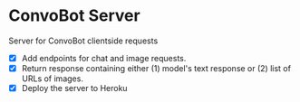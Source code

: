 # ConvoBot Server

Server for ConvoBot clientside requests

- [x] Add endpoints for chat and image requests.
- [x] Return response containing either (1) model's text response or (2) list of URLs of images.
- [x] Deploy the server to Heroku  
